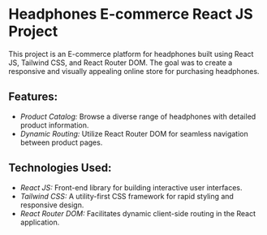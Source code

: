 # Headphones E-commerce React JS Project

This project is an E-commerce platform for headphones built using React JS, Tailwind CSS, and React Router DOM. The goal was to create a responsive and visually appealing online store for purchasing headphones.

## Features:

- *Product Catalog:* Browse a diverse range of headphones with detailed product information.
- *Dynamic Routing:* Utilize React Router DOM for seamless navigation between product pages.

## Technologies Used:

- *React JS:* Front-end library for building interactive user interfaces.
- *Tailwind CSS:* A utility-first CSS framework for rapid styling and responsive design.
- *React Router DOM:* Facilitates dynamic client-side routing in the React application.
